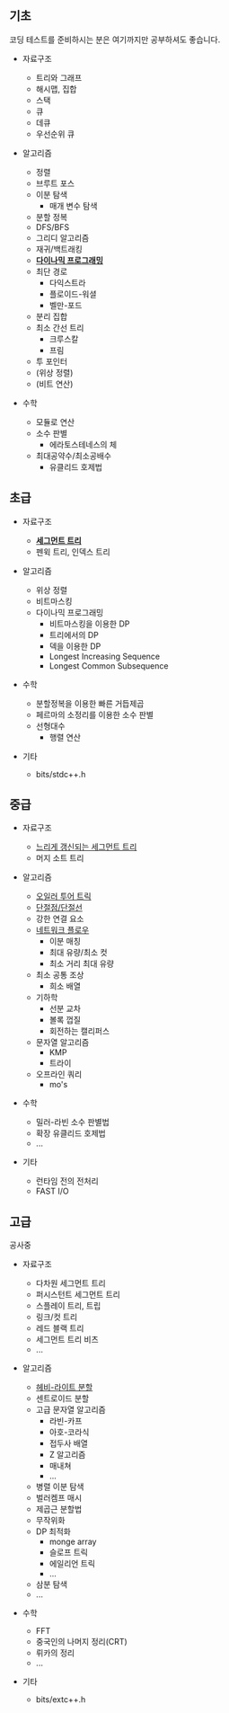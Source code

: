 ## 기초

코딩 테스트를 준비하시는 분은 여기까지만 공부하셔도 좋습니다.

- 자료구조
  - 트리와 그래프
  - 해시맵, 집합
  - 스택
  - 큐
  - 데큐
  - 우선순위 큐

- 알고리즘
  - 정렬
  - 브루트 포스
  - 이분 탐색
    - 매개 변수 탐색
  - 분할 정복
  - DFS/BFS
  - 그리디 알고리즘
  - 재귀/백트래킹
  - [**다이나믹 프로그래밍**](https://github.com/SlowCloud/algorithm_roadmap/blob/main/basic/DP.md)
  - 최단 경로
    - 다익스트라
    - 플로이드-워셜
    - 벨만-포드
  - 분리 집합
  - 최소 간선 트리
    - 크루스칼
    - 프림
  - 투 포인터
  - (위상 정렬)
  - (비트 연산)

- 수학
  - 모듈로 연산
  - 소수 판별
    - 에라토스테네스의 체
  - 최대공약수/최소공배수
    - 유클리드 호제법


## 초급

- 자료구조
  - [**세그먼트 트리**](https://github.com/SlowCloud/algorithm_roadmap/blob/main/beginner/SegmentTree.md)
  - 펜윅 트리, 인덱스 트리

- 알고리즘
  - 위상 정렬
  - 비트마스킹
  - 다이나믹 프로그래밍
    - 비트마스킹을 이용한 DP
    - 트리에서의 DP
    - 덱을 이용한 DP
    - Longest Increasing Sequence
    - Longest Common Subsequence

- 수학
  - 분할정복을 이용한 빠른 거듭제곱
  - 페르마의 소정리를 이용한 소수 판별
  - 선형대수
    - 행렬 연산

- 기타
  - bits/stdc++.h

## 중급

- 자료구조
  - [느리게 갱신되는 세그먼트 트리](https://github.com/SlowCloud/algorithm_roadmap/blob/main/intermediate/LazyProp.md)
  - 머지 소트 트리

- 알고리즘
  - [오일러 투어 트릭](https://github.com/SlowCloud/algorithm_roadmap/blob/main/intermediate/ETT.md)
  - [단절점/단절선](https://github.com/SlowCloud/algorithm_roadmap/blob/main/intermediate/Articulation.md)
  - 강한 연결 요소
  - [네트워크 플로우](https://github.com/SlowCloud/algorithm_roadmap/blob/main/intermediate/NetworkFlow.md)
    - 이분 매칭
    - 최대 유량/최소 컷
    - 최소 거리 최대 유량
  - 최소 공통 조상
    - 희소 배열
  - 기하학
    - 선분 교차
    - 볼록 껍질
    - 회전하는 캘리퍼스
  - 문자열 알고리즘
    - KMP
    - 트라이
  - 오프라인 쿼리
    - mo's

- 수학
  - 밀러-라빈 소수 판별법
  - 확장 유클리드 호제법
  - ...

- 기타
  - 런타임 전의 전처리
  - FAST I/O

## 고급

공사중

- 자료구조
  - 다차원 세그먼트 트리
  - 퍼시스턴트 세그먼트 트리
  - 스플레이 트리, 트립
  - 링크/컷 트리
  - 레드 블랙 트리
  - 세그먼트 트리 비츠
  - ...

- 알고리즘
  - [헤비-라이트 분할](https://github.com/SlowCloud/algorithm_roadmap/blob/main/advanced/HLD.md)
  - 센트로이드 분할
  - 고급 문자열 알고리즘
    - 라빈-카프
    - 아호-코라식
    - 접두사 배열
    - Z 알고리즘
    - 매내쳐
    - ...
  - 병렬 이분 탐색
  - 벌러켐프 매시
  - 제곱근 분할법
  - 무작위화
  - DP 최적화
    - monge array
    - 슬로프 트릭
    - 에일리언 트릭
    - ...
  - 삼분 탐색
  - ...

- 수학
  - FFT
  - 중국인의 나머지 정리(CRT)
  - 뤼카의 정리
  - ...

- 기타
  - bits/extc++.h